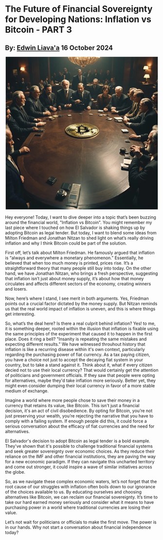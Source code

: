 # The Future of Financial Sovereignty for Developing Nations: Inflation vs Bitcoin - PART 3
## By: [Edwin Liava'a](https://github.com/EdwinLiavaa) 16 October 2024

<p align="center">
 <img width="500" src="https://github.com/EdwinLiavaa/liavaa.space/blob/main/blog/20241004/pic.png">
</p>

Hey everyone! Today, I want to dive deeper into a topic that’s been buzzing around the financial world, "Inflation vs Bitcoin". You might remember my last piece where I touched on how El Salvador is shaking things up by adopting Bitcoin as legal tender. But today, I want to blend some ideas from Milton Friedman and Jonathan Nitzan to shed light on what’s really driving inflation and why I think Bitcoin could be part of the solution.

First off, let’s talk about Milton Friedman. He famously argued that inflation is “always and everywhere a monetary phenomenon.” Essentially, he believed that when too much money is printed, prices rise. It’s a straightforward theory that many people still buy into today. On the other hand, we have Jonathan Nitzan, who brings a fresh perspective, suggesting that inflation isn’t just about money supply, it’s about how that money circulates and affects different sectors of the economy, creating winners and losers.

Now, here’s where I stand, I see merit in both arguments. Yes, Friedman points out a crucial factor dictated by the money supply. But Nitzan reminds us that the real world impact of inflation is uneven, and this is where things get interesting.

So, what’s the deal here? Is there a real culprit behind inflation? Yes! to me, it is something deeper, rooted within the illusion that inflation is fixable using the same principles of the experiment that caused it to happen in the first place. Does it ring a bell? "Insanity is repeating the same mistakes and expecting different results.” We have witnessed throuhout history that inflation is like a recurring disease within it's own context, particularly regarding the purchasing power of fiat currency. As a tax paying citizen, you have a choice not just to accept the decaying fiat system in your country, but to take a stand against it. Think about it, what if every citizen decied not to use their local currency? That would certainly get the attention of politicians and government officials. If they saw that people were opting for alternatives, maybe they'd take inflation more seriously. Better yet, they might even consider dumping their local currency in favor of a more stable medium of exchange.

Imagine a world where more people chose to save their money in a currency that retains its value, like Bitcoin. This isn't just a financial decision, it's an act of civil disobedience. By opting for Bitcoin, you’re not just preserving your wealth, you’re rejecting the narrative that you have to comply with a failing system. If enough people did this, it could force a serious conversation about the efficacy of fiat currencies and the need for alternatives.

El Salvador's decision to adopt Bitcoin as legal tender is a bold example. They've shown that it's possible to challenge traditional financial systems and seek greater sovereignty over economic choices. As they reduce their reliance on the IMF and other financial institutions, they are paving the way for a new economic paradigm. If they can navigate this uncharted territory and come out stronger, it could inspire a wave of similar initiatives across the globe.

So, as we navigate these complex economic waters, let’s not forget that the root cause of our struggles with inflation often boils down to our ignorance of the choices available to us. By educating ourselves and choosing alternatives like Bitcoin, we can reclaim our financial sovereignty. It’s time to take our hard earned money seriously and consider what it means to have purchasing power in a world where traditional currencies are losing their value.

Let’s not wait for politicians or officials to make the first move. The power is in our hands. Why not start a conversation about financial independence today?